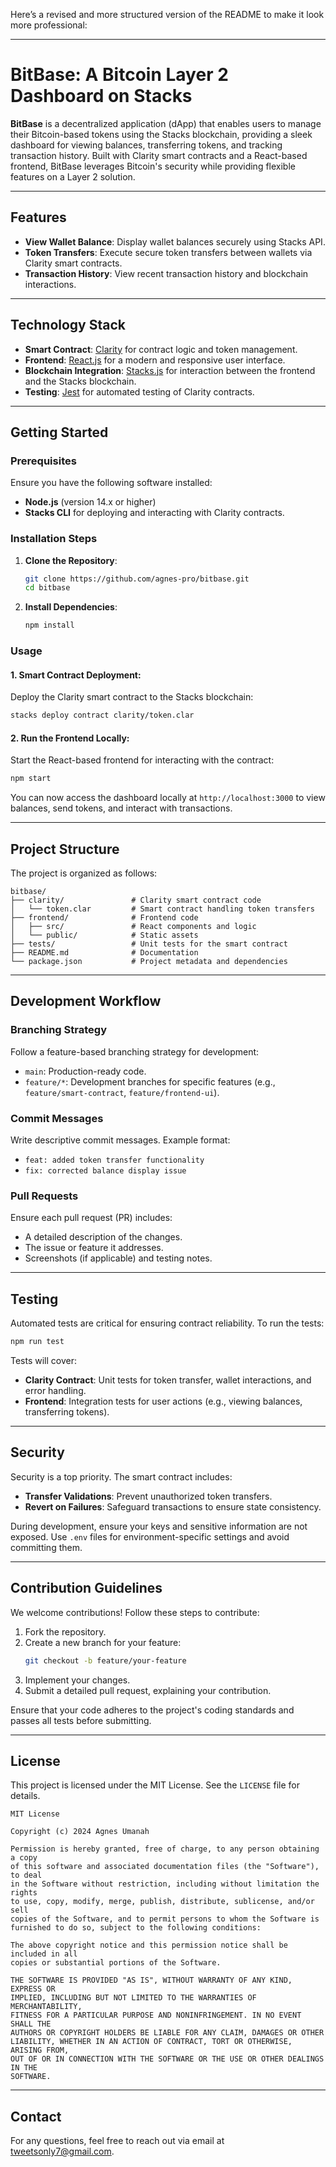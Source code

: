 Here’s a revised and more structured version of the README to make it look more professional:

---

# **BitBase: A Bitcoin Layer 2 Dashboard on Stacks**

**BitBase** is a decentralized application (dApp) that enables users to manage their Bitcoin-based tokens using the Stacks blockchain, providing a sleek dashboard for viewing balances, transferring tokens, and tracking transaction history. Built with Clarity smart contracts and a React-based frontend, BitBase leverages Bitcoin's security while providing flexible features on a Layer 2 solution.

---

## **Features**

- **View Wallet Balance**: Display wallet balances securely using Stacks API.
- **Token Transfers**: Execute secure token transfers between wallets via Clarity smart contracts.
- **Transaction History**: View recent transaction history and blockchain interactions.

---

## **Technology Stack**

- **Smart Contract**: [Clarity](https://docs.stacks.co/docs/clarity) for contract logic and token management.
- **Frontend**: [React.js](https://reactjs.org/) for a modern and responsive user interface.
- **Blockchain Integration**: [Stacks.js](https://github.com/blockstack/stacks.js) for interaction between the frontend and the Stacks blockchain.
- **Testing**: [Jest](https://jestjs.io/) for automated testing of Clarity contracts.

---

## **Getting Started**

### **Prerequisites**

Ensure you have the following software installed:

- **Node.js** (version 14.x or higher)
- **Stacks CLI** for deploying and interacting with Clarity contracts.

### **Installation Steps**

1. **Clone the Repository**:

   ```bash
   git clone https://github.com/agnes-pro/bitbase.git
   cd bitbase
   ```

2. **Install Dependencies**:
   ```bash
   npm install
   ```

### **Usage**

#### 1. **Smart Contract Deployment**:

Deploy the Clarity smart contract to the Stacks blockchain:

```bash
stacks deploy contract clarity/token.clar
```

#### 2. **Run the Frontend Locally**:

Start the React-based frontend for interacting with the contract:

```bash
npm start
```

You can now access the dashboard locally at `http://localhost:3000` to view balances, send tokens, and interact with transactions.

---

## **Project Structure**

The project is organized as follows:

```plaintext
bitbase/
├── clarity/               # Clarity smart contract code
│   └── token.clar         # Smart contract handling token transfers
├── frontend/              # Frontend code
│   ├── src/               # React components and logic
│   └── public/            # Static assets
├── tests/                 # Unit tests for the smart contract
├── README.md              # Documentation
└── package.json           # Project metadata and dependencies
```

---

## **Development Workflow**

### **Branching Strategy**

Follow a feature-based branching strategy for development:

- `main`: Production-ready code.
- `feature/*`: Development branches for specific features (e.g., `feature/smart-contract`, `feature/frontend-ui`).

### **Commit Messages**

Write descriptive commit messages. Example format:

- `feat: added token transfer functionality`
- `fix: corrected balance display issue`

### **Pull Requests**

Ensure each pull request (PR) includes:

- A detailed description of the changes.
- The issue or feature it addresses.
- Screenshots (if applicable) and testing notes.

---

## **Testing**

Automated tests are critical for ensuring contract reliability. To run the tests:

```bash
npm run test
```

Tests will cover:

- **Clarity Contract**: Unit tests for token transfer, wallet interactions, and error handling.
- **Frontend**: Integration tests for user actions (e.g., viewing balances, transferring tokens).

---

## **Security**

Security is a top priority. The smart contract includes:

- **Transfer Validations**: Prevent unauthorized token transfers.
- **Revert on Failures**: Safeguard transactions to ensure state consistency.

During development, ensure your keys and sensitive information are not exposed. Use `.env` files for environment-specific settings and avoid committing them.

---

## **Contribution Guidelines**

We welcome contributions! Follow these steps to contribute:

1. Fork the repository.
2. Create a new branch for your feature:
   ```bash
   git checkout -b feature/your-feature
   ```
3. Implement your changes.
4. Submit a detailed pull request, explaining your contribution.

Ensure that your code adheres to the project's coding standards and passes all tests before submitting.

---

## **License**

This project is licensed under the MIT License. See the `LICENSE` file for details.

```plaintext
MIT License

Copyright (c) 2024 Agnes Umanah

Permission is hereby granted, free of charge, to any person obtaining a copy
of this software and associated documentation files (the "Software"), to deal
in the Software without restriction, including without limitation the rights
to use, copy, modify, merge, publish, distribute, sublicense, and/or sell
copies of the Software, and to permit persons to whom the Software is
furnished to do so, subject to the following conditions:

The above copyright notice and this permission notice shall be included in all
copies or substantial portions of the Software.

THE SOFTWARE IS PROVIDED "AS IS", WITHOUT WARRANTY OF ANY KIND, EXPRESS OR
IMPLIED, INCLUDING BUT NOT LIMITED TO THE WARRANTIES OF MERCHANTABILITY,
FITNESS FOR A PARTICULAR PURPOSE AND NONINFRINGEMENT. IN NO EVENT SHALL THE
AUTHORS OR COPYRIGHT HOLDERS BE LIABLE FOR ANY CLAIM, DAMAGES OR OTHER
LIABILITY, WHETHER IN AN ACTION OF CONTRACT, TORT OR OTHERWISE, ARISING FROM,
OUT OF OR IN CONNECTION WITH THE SOFTWARE OR THE USE OR OTHER DEALINGS IN THE
SOFTWARE.
```

---

## **Contact**

For any questions, feel free to reach out via email at [tweetsonly7@gmail.com](mailto:tweetsonly7@gmail.com).
